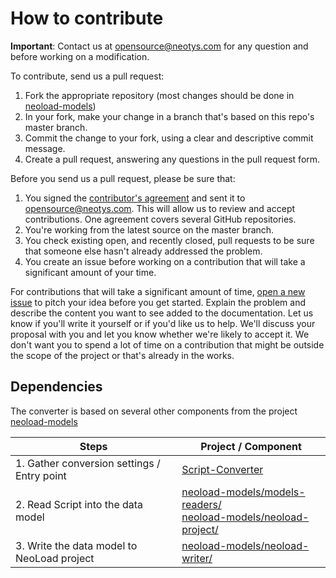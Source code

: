 # How to contribute

**Important**: Contact us at opensource@neotys.com for any question and before working on a modification.

To contribute, send us a pull request: 
1. Fork the appropriate repository (most changes should be done in [neoload-models](https://github.com/Neotys-Labs/neoload-models/)) 
2. In your fork, make your change in a branch that's based on this repo's master branch.
3. Commit the change to your fork, using a clear and descriptive commit message.
4. Create a pull request, answering any questions in the pull request form.

Before you send us a pull request, please be sure that:
1. You signed the [contributor's agreement](https://www.neotys.com/documents/legal/neotys-contributor-license-agreement.pdf) and sent it to opensource@neotys.com. This will allow us to review and accept contributions. One agreement covers several GitHub repositories.
2. You're working from the latest source on the master branch.
3. You check existing open, and recently closed, pull requests to be sure that someone else hasn't already addressed the problem.
4. You create an issue before working on a contribution that will take a significant amount of your time.

For contributions that will take a significant amount of time, [open a new issue](https://github.com/Neotys-Labs/Script-Converter/issues/new) to pitch your idea before you get started. Explain the problem and describe the content you want to see added to the documentation. Let us know if you'll write it yourself or if you'd like us to help. We'll discuss your proposal with you and let you know whether we're likely to accept it. We don't want you to spend a lot of time on a contribution that might be outside the scope of the project or that's already in the works.

## Dependencies
The converter is based on several other components from the project [neoload-models](https://github.com/Neotys-Labs/neoload-models/)

| Steps | Project / Component |
|-------|---------------------|
| 1. Gather conversion settings / Entry point | [Script-Converter](https://github.com/Neotys-Labs/Script-Converter) |
| 2. Read Script into the data model | [neoload-models/models-readers/](https://github.com/Neotys-Labs/neoload-models/tree/master/models-readers) <br>[neoload-models/neoload-project/](https://github.com/Neotys-Labs/neoload-models/tree/master/neoload-project)
| 3. Write the data model to NeoLoad project | [neoload-models/neoload-writer/](https://github.com/Neotys-Labs/neoload-models/tree/master/neoload-writer)

